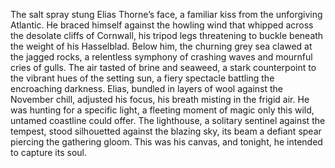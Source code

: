The salt spray stung Elias Thorne’s face, a familiar kiss from the unforgiving Atlantic.  He braced himself against the howling wind that whipped across the desolate cliffs of Cornwall, his tripod legs threatening to buckle beneath the weight of his Hasselblad.  Below him, the churning grey sea clawed at the jagged rocks, a relentless symphony of crashing waves and mournful cries of gulls.  The air tasted of brine and seaweed, a stark counterpoint to the vibrant hues of the setting sun, a fiery spectacle battling the encroaching darkness.  Elias, bundled in layers of wool against the November chill, adjusted his focus, his breath misting in the frigid air. He was hunting for a specific light, a fleeting moment of magic only this wild, untamed coastline could offer. The lighthouse, a solitary sentinel against the tempest, stood silhouetted against the blazing sky, its beam a defiant spear piercing the gathering gloom.  This was his canvas, and tonight, he intended to capture its soul.

